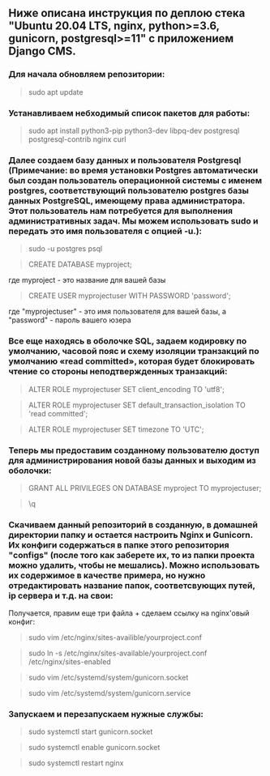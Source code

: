 ## Ниже описана инструкция по деплою стека "Ubuntu 20.04 LTS, nginx, python>=3.6, gunicorn, postgresql>=11" с приложением Django CMS.

### Для начала обновляем репозитории:
> sudo apt update

### Устанавливаем небходимый список пакетов для работы:
> sudo apt install python3-pip python3-dev libpq-dev postgresql postgresql-contrib nginx curl

### Далее создаем базу данных и пользователя Postgresql (Примечание: во время установки Postgres автоматически был создан пользователь операционной системы с именем postgres, соответствующий пользователю postgres базы данных PostgreSQL, имеющему права администратора. Этот пользователь нам потребуется для выполнения административных задач. Мы можем использовать sudo и передать это имя пользователя с опцией -u.):
> sudo -u postgres psql

> CREATE DATABASE myproject;

где myproject - это название для вашей базы
> CREATE USER myprojectuser WITH PASSWORD 'password'; 

где "myprojectuser" - это имя пользователя для вашей базы, а "password" - пароль вашего юзера

### Все еще находясь в оболочке SQL, задаем кодировку по умолчанию, часовой пояс и схему изоляции транзакций по умолчанию «read committed», которая будет блокировать чтение со стороны неподтвержденных транзакций:
> ALTER ROLE myprojectuser SET client_encoding TO 'utf8';

> ALTER ROLE myprojectuser SET default_transaction_isolation TO 'read committed';

> ALTER ROLE myprojectuser SET timezone TO 'UTC';

### Теперь мы предоставим созданному пользователю доступ для администрирования новой базы данных и выходим из оболочки:
> GRANT ALL PRIVILEGES ON DATABASE myproject TO myprojectuser;

> \q

### Скачиваем данный репозиторий в созданную, в домашней директории папку и остается настроить Nginx и Gunicorn. Их конфиги содержаться в папке этого репозитория "configs" (после того как заберете их, то из папки проекта можно удалить, чтобы не мешались). Можно использовать их содержимое в качестве примера, но нужно отредактировать название папок,  соответсвующих путей, ip сервера и т.д. на свои:

Получается, правим еще три файла + сделаем ссылку на nginx'овый конфиг: 

> sudo vim /etc/nginx/sites-availible/yourproject.conf

> sudo ln -s /etc/nginx/sites-available/yourproject.conf /etc/nginx/sites-enabled

> sudo vim /etc/systemd/system/gunicorn.socket

> sudo vim /etc/systemd/system/gunicorn.service

### Запускаем и перезапускаем нужные службы:

> sudo systemctl start gunicorn.socket

> sudo systemctl enable gunicorn.socket

> sudo systemctl restart nginx
















